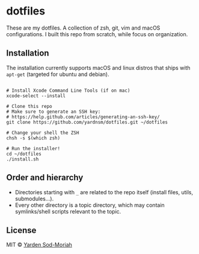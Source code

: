 # dotfiles

These are my dotfiles. A collection of zsh, git, vim and macOS configurations. I built this repo from scratch, while focus on organization.

## Installation

The installation currently supports macOS and linux distros that ships with `apt-get` (targeted for ubuntu and debian).

```console

# Install Xcode Command Line Tools (if on mac)
xcode-select --install

# Clone this repo
# Make sure to generate an SSH key:
# https://help.github.com/articles/generating-an-ssh-key/
git clone https://github.com/yardnsm/dotfiles.git ~/dotfiles

# Change your shell the ZSH
chsh -s $(which zsh)

# Run the installer!
cd ~/dotfiles
./install.sh
```

## Order and hierarchy

- Directories starting with `_` are related to the repo itself (install files, utils, submodules...).
- Every other directory is a topic directory, which may contain symlinks/shell scripts relevant to the topic.

## License

MIT © [Yarden Sod-Moriah](http://yardnsm.net/)
